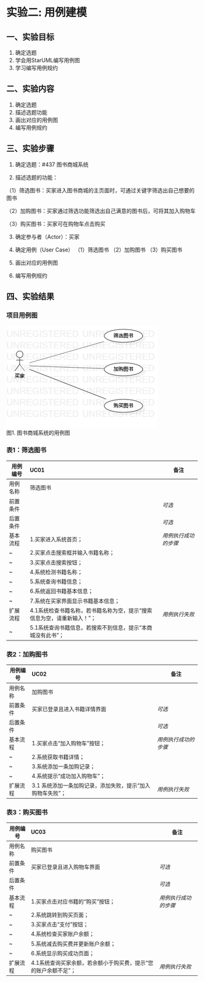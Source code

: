 # 实验二: 用例建模

## 一、实验目标

1. 确定选题
2. 学会用StarUML编写用例图
3. 学习编写用例规约

## 二、实验内容

1. 确定选题
2. 描述选题功能
3. 画出对应的用例图
4. 编写用例规约

## 三、实验步骤

1. 确定选题：#437 图书商城系统

2. 描述选题的功能：

  （1）筛选图书：买家进入图书商城的主页面时，可通过关键字筛选出自己想要的图书
  
  （2）加购图书：买家通过筛选功能筛选出自己满意的图书后，可将其加入购物车
  
  （3）购买图书：买家可在购物车点击购买
  
3. 确定参与者（Actor）：买家

4. 确定用例（User Case）
  （1）筛选图书
  （2）加购图书
  （3）购买图书
    
5. 画出对应的用例图

6. 编写用例规约

## 四、实验结果

### 项目用例图

![用例图](./lab2_UseCaseDiagram.jpg)  
图1. 图书商城系统的用例图


### 表1：筛选图书  

用例编号  | UC01 | 备注  
-|:-|-  
用例名称  | 筛选图书  |   
前置条件  |      | *可选*   
后置条件  |      | *可选*   
基本流程  | 1.买家进入系统首页；  |*用例执行成功的步骤*    
~| 2.买家点击搜索框并输入书籍名称；  |     
~| 3.买家点击搜索按钮；   |   
~| 4.系统检测书籍名称；   |  
~| 5.系统查询书籍信息；   |  
~| 6.系统返回书籍基本信息；   |  
~| 7.系统在买家界面显示书籍基本信息；   |
扩展流程  | 4.1系统检查书籍名称，若书籍名称为空，提示“搜索信息为空，请重新输入！”；   |*用例执行失败*    
~| 5.1系统查询书籍信息，若搜索不到信息，提示“本商城没有此书”；   | 


### 表2：加购图书  

用例编号  | UC02 | 备注  
-|:-|-  
用例名称  | 加购图书  |   
前置条件  |   买家已登录且进入书籍详情界面   | *可选*   
后置条件  |      | *可选*   
基本流程  | 1.买家点击“加入购物车”按钮；  |*用例执行成功的步骤*    
~| 2.系统获取书籍详情；  |     
~| 3.系统添加一条加购记录；   |   
~| 4.系统提示“成功加入购物车”；   |  
扩展流程  | 3.1 系统添加一条加购记录，添加失败，提示“加入购物车失败”；   |*用例执行失败*  

### 表3：购买图书  

用例编号  | UC03 | 备注  
-|:-|-  
用例名称  | 购买图书  |   
前置条件  |   买家已登录且进入购物车界面   | *可选*   
后置条件  |      | *可选*   
基本流程  | 1.买家点击对应书籍的“购买”按钮；  |*用例执行成功的步骤*    
~| 2.系统跳转到购买页面；  |     
~| 3.买家点击“支付”按钮；   |   
~| 4.系统检查买家账户余额；   |  
~| 5.系统减去购买费并更新账户余额；   |  
~| 6.系统显示购买成功页面；   |  
扩展流程  | 4.1系统查询买家余额，若余额小于购买费，提示“您的账户余额不足”；   |*用例执行失败*    



